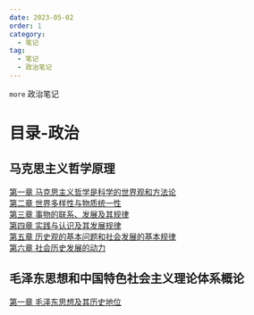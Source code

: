```yaml
---
date: 2023-05-02
order: 1
category:
  - 笔记
tag:
  - 笔记
  - 政治笔记
---
```


`more` 政治笔记

<!-- more -->

# 目录-政治
<!-- 第一部分 -->
## 马克思主义哲学原理
<!-- 第一章 -->
[第一章 马克思主义哲学是科学的世界观和方法论](../政治/1.md)  
[第二章 世界多样性与物质统一性](../政治/2.md)  
[第三章 事物的联系、发展及其规律](../政治/3.md)  
[第四章 实践与认识及其发展规律](../政治/4.md)  
[第五章 历史观的基本问题和社会发展的基本规律](../政治/5.md)  
[第六章 社会历史发展的动力](../政治/6.md)  

<!-- 第二部分 -->
## 毛泽东思想和中国特色社会主义理论体系概论
[第一章 毛泽东思想及其历史地位](../政治/7.md)  